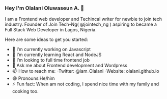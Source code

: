 ### Hey I'm Olalani Oluwaseun A. 👋

I am a Frontend web developer and Techincal writer for newbie to join tech industry. Founder of Join Tech-Ng( @jointech_ng ) aspiring to became a Full Stack Web Developer in Lagos, Nigeria.

Here are some ideas to get you started:

- 🔭 I’m currently working on Javascript
- 🌱 I’m currently learning React and NodeJS
- 👯 I’m looking to full time frontend job
- 💬 Ask me about Frontend development and Wordpress
- 📫 How to reach me: 
  -Twitter: @iam_Olalani
  -Website: olalani.github.io
- 😄 Pronouns:He/him
- ⚡ Fun fact: When am not coding, I spend nice time with my family and cooking too.

